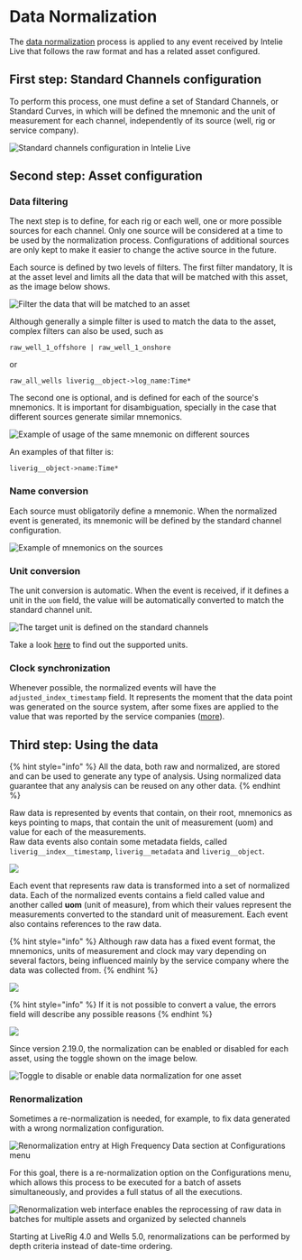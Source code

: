 # Data Normalization

The [data normalization](../../data-flow/data-normalization/) process is applied to any event received by Intelie Live that follows the raw format and has a related asset configured.

## First step: Standard Channels configuration

To perform this process, one must define a set of Standard Channels, or Standard Curves, in which will be defined the mnemonic and the unit of measurement for each channel, independently of its source (well, rig or service company).

![Standard channels configuration in Intelie Live](<../../.gitbook/assets/image (372).png>)

## Second step: Asset configuration

### Data filtering

The next step is to define, for each rig or each well, one or more possible sources for each channel. Only one source will be considered at a time to be used by the normalization process. Configurations of additional sources are only kept to make it easier to change the active source in the future.

Each source is defined by two levels of filters. The first filter mandatory, It is at the asset level and limits all the data that will be matched with this asset, as the image below shows.

![Filter the data that will be matched to an asset](<../../.gitbook/assets/image (265).png>)

Although generally a simple filter is used to match the data to the asset, complex filters can also be used, such as

```
raw_well_1_offshore | raw_well_1_onshore
```

or

```
raw_all_wells liverig__object->log_name:Time*
```

The second one is optional, and is defined for each of the source's mnemonics. It is important for disambiguation, specially in the case that different sources generate similar mnemonics.

![Example of usage of the same mnemonic on different sources](<../../.gitbook/assets/image (30).png>)

An examples of that filter is:

```
liverig__object->name:Time*
```

### Name conversion

Each source must obligatorily define a mnemonic. When the normalized event is generated, its mnemonic will be defined by the standard channel configuration.

![Example of mnemonics on the sources](<../../.gitbook/assets/image (387).png>)

### Unit conversion

The unit conversion is automatic. When the event is received, if it defines a unit in the `uom` field, the value will be automatically converted to match the standard channel unit.

![The target unit is defined on the standard channels](<../../.gitbook/assets/image (510).png>)

Take a look [here](../../data-flow/data-normalization/unit-conversion.md) to find out the supported units.

### Clock synchronization

Whenever possible, the normalized events will have the `adjusted_index_timestamp` field. It represents the moment that the data point was generated on the source system, after some fixes are applied to the value that was reported by the service companies ([more](../../data-flow/data-normalization/clock-syncronization.md)).

## Third step: Using the data

{% hint style="info" %}
All the data, both raw and normalized, are stored and can be used to generate any type of analysis. Using normalized data guarantee that any analysis can be reused on any other data.
{% endhint %}

Raw data is represented by events that contain, on their root, mnemonics as keys pointing to maps, that contain the unit of measurement (uom) and value for each of the measurements.\
Raw data events also contain some metadata fields, called `liverig__index__timestamp`, `liverig__metadata` and `liverig__object`.

![](https://lh6.googleusercontent.com/u-TKpqbXwIczzhpdXvPvL7PmNwe345NQBP51h5ToWvn3\_RardRf9xib106glBj0YGQ18NJF-H5\_martweMgVe3oT4HSKGecDT6ek6kdAaEgVemSn7PO2lMtNNdOzmKP6fqhf3But)

Each event that represents raw data is transformed into a set of normalized data. Each of the normalized events contains a field called value and another called **uom** (unit of measure), from which their values represent the measurements converted to the standard unit of measurement. Each event also contains references to the raw data.

{% hint style="info" %}
Although raw data has a fixed event format, the mnemonics, units of measurement and clock may vary depending on several factors, being influenced mainly by the service company where the data was collected from.
{% endhint %}

![](https://lh4.googleusercontent.com/W9MA0qpdo-Er4Vi7IGvAPAs5RIl0HMOvTQoe4ExCWg2aBQ5w2g6XMinG8IIIVktTJIrgnH8ciKD4d8\_ces0JuoLqC0Pl95qYc7ZPXEXyrZlll-00BSw0cjJXFNmqRIornBeJpRBV)

{% hint style="info" %}
If it is not possible to convert a value, the errors field will describe any possible reasons
{% endhint %}

![](https://lh5.googleusercontent.com/lqDkD91lGPUbCd0sybpspb6LhZ295C62j3AlpiK0RSMrWDtH1bSu0TRIxkxE7EypNnJvx8z2iA8p0y\_zzkKqDswMVx8zId8tyJCglFlXf4XEQjzb8gauGbec4DDRbAVRIkskaCq0)

Since version 2.19.0, the normalization can be enabled or disabled for each asset, using the toggle shown on the image below.

![Toggle to disable or enable data normalization for one asset](<../../.gitbook/assets/image (509).png>)

### Renormalization

Sometimes a re-normalization is needed, for example, to fix data generated with a wrong normalization configuration.

![Renormalization entry at High Frequency Data section at Configurations menu](<../../.gitbook/assets/image (349).png>)

For this goal, there is a re-normalization option on the Configurations menu, which allows this process to be executed for a batch of assets simultaneously, and provides a full status of all the executions.

![Renormalization web interface enables the reprocessing of raw data in batches for multiple assets and organized by selected channels](<../../.gitbook/assets/image (241).png>)

Starting at LiveRig 4.0 and Wells 5.0, renormalizations can be performed by depth criteria instead of date-time ordering.
